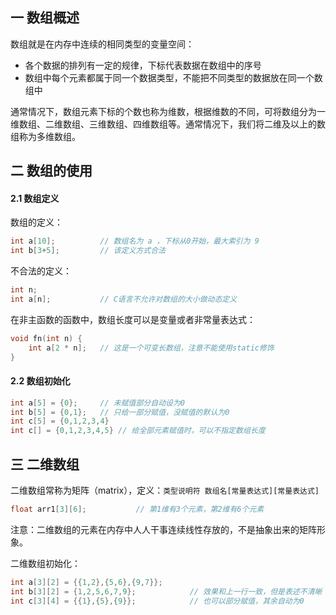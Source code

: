 ## 一 数组概述

数组就是在内存中连续的相同类型的变量空间：
- 各个数据的排列有一定的规律，下标代表数据在数组中的序号
- 数组中每个元素都属于同一个数据类型，不能把不同类型的数据放在同一个数组中

通常情况下，数组元素下标的个数也称为维数，根据维数的不同，可将数组分为一维数组、二维数组、三维数组、四维数组等。通常情况下，我们将二维及以上的数组称为多维数组。  

## 二 数组的使用

#### 2.1 数组定义

数组的定义：
```c
int a[10];          // 数组名为 a ，下标从0开始，最大索引为 9
int b[3+5];         // 该定义方式合法 
```

不合法的定义：
```c
int n;
int a[n];           // C语言不允许对数组的大小做动态定义
```

在非主函数的函数中，数组长度可以是变量或者非常量表达式：
```c
void fn(int n) {
    int a[2 * n];   // 这是一个可变长数组，注意不能使用static修饰
}
```

#### 2.2 数组初始化

```c
int a[5] = {0};     // 未赋值部分自动设为0
int b[5] = {0,1};   // 只给一部分赋值，没赋值的默认为0
int c[5] = {0,1,2,3,4}
int c[] = {0,1,2,3,4,5} // 给全部元素赋值时，可以不指定数组长度
```

## 三 二维数组

二维数组常称为矩阵（matrix），定义：`类型说明符 数组名[常量表达式][常量表达式]`
```c
float arr1[3][6];           // 第1维有3个元素，第2维有6个元素
```

注意：二维数组的元素在内存中人人干事连续线性存放的，不是抽象出来的矩阵形象。

二维数组初始化：
```c
int a[3][2] = {{1,2},{5,6},{9,7}};
int b[3][2] = {1,2,5,6,7,9};            // 效果和上一行一致，但是表述不清晰
int c[3][4] = {{1},{5},{9}};            // 也可以部分赋值，其余自动为0
```